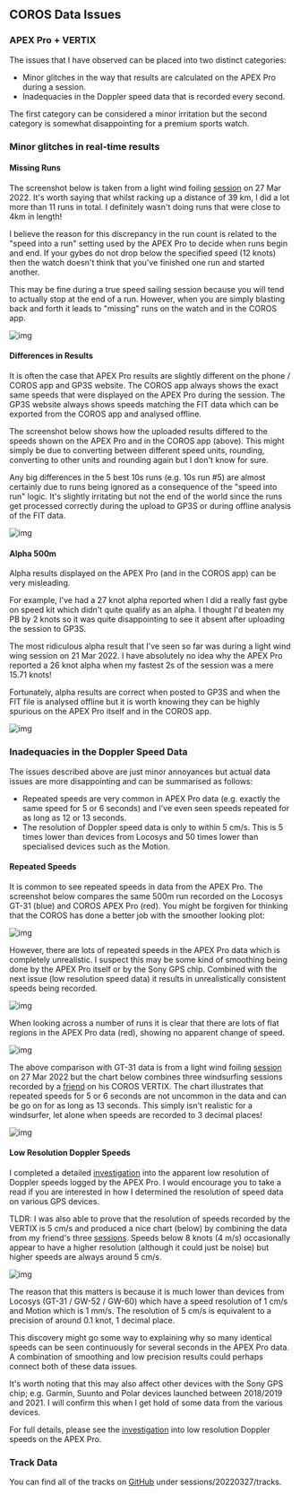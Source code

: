 ## COROS Data Issues

### APEX Pro + VERTIX

The issues that I have observed can be placed into two distinct categories:

- Minor glitches in the way that results are calculated on the APEX Pro during a session.
- Inadequacies in the Doppler speed data that is recorded every second.

The first category can be considered a minor irritation but the second category is somewhat disappointing for a premium sports watch.



### Minor glitches in real-time results

#### Missing Runs

The screenshot below is taken from a light wind foiling [session](../../sessions/20220327/README.md) on 27 Mar 2022. It's worth saying that whilst racking up a distance of 39 km, I did a lot more than 11 runs in total. I definitely wasn't doing runs that were close to 4km in length!

I believe the reason for this discrepancy in the run count is related to the "speed into a run" setting used by the APEX Pro to decide when runs begin and end. If your gybes do not drop below the specified speed (12 knots) then the watch doesn't think that you've finished one run and started another.

This may be fine during a true speed sailing session because you will tend to actually stop at the end of a run. However, when you are simply blasting back and forth it leads to "missing" runs on the watch and in the COROS app.



![img](apex-pro/img/coros_app.png)



#### Differences in Results

It is often the case that APEX Pro results are slightly different on the phone / COROS app and GP3S website. The COROS app always shows the exact same speeds that were displayed on the APEX Pro during the session. The GP3S website always shows speeds matching the FIT data which can be exported from the COROS app and analysed offline.

The screenshot below shows how the uploaded results differed to the speeds shown on the APEX Pro and in the COROS app (above). This might simply be due to converting between different speed units, rounding, converting to other units and rounding again but I don't know for sure.

Any big differences in the 5 best 10s runs (e.g. 10s run #5) are almost certainly due to runs being ignored as a consequence of the "speed into run" logic. It's slightly irritating but not the end of the world since the runs get processed correctly during the upload to GP3S or during offline analysis of the FIT data.



![img](apex-pro/img/gpsss.png)



#### Alpha 500m

Alpha results displayed on the APEX Pro (and in the COROS app) can be very misleading.

For example, I've had a 27 knot alpha reported when I did a really fast gybe on speed kit which didn't quite qualify as an alpha. I thought I'd beaten my PB by 2 knots so it was quite disappointing to see it absent after uploading the session to GP3S.

The most ridiculous alpha result that I've seen so far was during a light wind wing session on 21 Mar 2022. I have absolutely no idea why the APEX Pro reported a 26 knot alpha when my fastest 2s of the session was a mere 15.71 knots!

Fortunately, alpha results are correct when posted to GP3S and when the FIT file is analysed offline but it is worth knowing they can be highly spurious on the APEX Pro itself and in the COROS app.

![img](apex-pro/img/alpha.jpg)





### Inadequacies in the Doppler Speed Data

The issues described above are just minor annoyances but actual data issues are more disappointing and can be summarised as follows:

- Repeated speeds are very common in APEX Pro data (e.g. exactly the same speed for 5 or 6 seconds) and I've even seen speeds repeated for as long as 12 or 13 seconds.
- The resolution of Doppler speed data is only to within 5 cm/s. This is 5 times lower than devices from Locosys and 50 times lower than specialised devices such as the Motion.



#### Repeated Speeds

It is common to see repeated speeds in data from the APEX Pro. The screenshot below compares the same 500m run recorded on the Locosys GT-31 (blue) and COROS APEX Pro (red). You might be forgiven for thinking that the COROS has done a better job with the smoother looking plot:

![img](apex-pro/img/500m_151342_2.png)



However, there are lots of repeated speeds in the APEX Pro data which is completely unrealistic. I suspect this may be some kind of smoothing being done by the APEX Pro itself or by the Sony GPS chip. Combined with the next issue (low resolution speed data) it results in unrealistically consistent speeds being recorded.

![img](apex-pro/img/500m_151342_3.png)



When looking across a number of runs it is clear that there are lots of flat regions in the APEX Pro data (red), showing no apparent change of speed.

![img](apex-pro/img/coros_vs_gt31.png)



The above comparison with GT-31 data is from a light wind foiling [session](../../sessions/20220327/README.md) on 27 Mar 2022 but the chart below combines three windsurfing sessions recorded by a [friend](../../sessions/contacts/mark/README.md) on his COROS VERTIX. The chart illustrates that repeated speeds for 5 or 6 seconds are not uncommon in the data and can be go on for as long as 13 seconds. This simply isn't realistic for a windsurfer, let alone when speeds are recorded to 3 decimal places!

![img](vertix/img/vertix-repeats.png)



#### Low Resolution Doppler Speeds

I completed a detailed [investigation](apex-pro/speed-resolution.md) into the apparent low resolution of Doppler speeds logged by the APEX Pro. I would encourage you to take a read if you are interested in how I determined the resolution of speed data on various GPS devices.

TLDR: I was also able to prove that the resolution of speeds recorded by the VERTIX is 5 cm/s and produced a nice chart (below) by combining the data from my friend's three [sessions](../../sessions/contacts/mark/README.md). Speeds below 8 knots (4 m/s) occasionally appear to have a higher resolution (although it could just be noise) but higher speeds are always around 5 cm/s.

![img](vertix/img/vertix-resolution.png)



The reason that this matters is because it is much lower than devices from Locosys (GT-31 / GW-52 / GW-60) which have a speed resolution of 1 cm/s and Motion which is 1 mm/s. The resolution of 5 cm/s is equivalent to a precision of around 0.1 knot, 1 decimal place.

This discovery might go some way to explaining why so many identical speeds can be seen continuously for several seconds in the APEX Pro data. A combination of smoothing and low precision results could perhaps connect both of these data issues.

It's worth noting that this may also affect other devices with the Sony GPS chip; e.g. Garmin, Suunto and Polar devices launched between 2018/2019 and 2021. I will confirm this when I get hold of some data from the various devices.

For full details, please see the [investigation](apex-pro/speed-resolution.md) into low resolution Doppler speeds on the APEX Pro.



### Track Data

You can find all of the tracks on [GitHub](https://github.com/Logiqx/gps-guides) under sessions/20220327/tracks.

